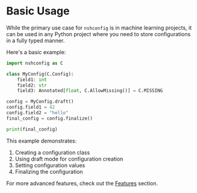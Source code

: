 # Basic Usage

While the primary use case for `nshconfig` is in machine learning projects, it can be used in any Python project where you need to store configurations in a fully typed manner.

Here's a basic example:

```python
import nshconfig as C

class MyConfig(C.Config):
    field1: int
    field2: str
    field3: Annotated[float, C.AllowMissing()] = C.MISSING

config = MyConfig.draft()
config.field1 = 42
config.field2 = "hello"
final_config = config.finalize()

print(final_config)
```

This example demonstrates:

1. Creating a configuration class
2. Using draft mode for configuration creation
3. Setting configuration values
4. Finalizing the configuration

For more advanced features, check out the [Features](features/index) section.
